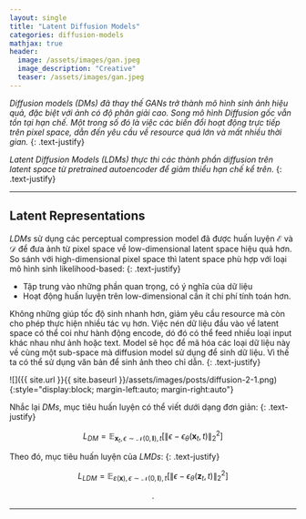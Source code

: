 ```yaml
---
layout: single
title: "Latent Diffusion Models"
categories: diffusion-models
mathjax: true
header:
  image: /assets/images/gan.jpeg
  image_description: "Creative"
  teaser: /assets/images/gan.jpeg
---
```


*Diffusion models (DMs) đã thay thế GANs trở thành mô hình sinh ảnh hiệu quả, đặc biệt với ảnh có độ phân giải cao. 
Song mô hình Diffusion gốc vẫn tồn tại hạn chế. Một trong số đó là việc các biến đổi hoạt động trực tiếp trên pixel 
space, dẫn đến yêu cầu về resource quá lớn và mất nhiều thời gian.*
{: .text-justify}

*Latent Diffusion Models (LDMs) thực thi các thành phần diffusion trên latent space từ pretrained autoencoder để giảm 
thiểu hạn chế kể trên*.
{: .text-justify}

---

## Latent Representations

*LDMs* sử dụng các perceptual compression model đã được huấn luyện $\mathcal{E}$ và $\mathcal{D}$ để đưa ảnh từ pixel space về low-dimensional latent space hiệu quả hơn. So sánh với high-dimensional pixel space thì latent space phù hợp với loại 
mô hình sinh likelihood-based:
{: .text-justify}
- Tập trung vào những phần quan trọng, có ý nghĩa của dữ liệu
- Hoạt động huấn luyện trên low-dimensional cần ít chi phí tính toán hơn.

Không những giúp tốc độ sinh nhanh hơn, giảm yêu cầu resource mà còn cho phép thực hiện nhiều tác vụ hơn. Việc nén dữ 
liệu đầu vào về latent space có thể coi như hành động encode, dó đó có thể feed nhiều loại input khác nhau như ảnh hoặc 
text. Model sẽ học để mã hóa các loại dữ liệu này về cùng một sub-space mà diffusion model sử dụng để sinh dữ liệu. Vì 
thế ta có thể sử dụng văn bản để sinh ảnh theo chỉ dẫn.
{: .text-justify}

![]({{ site.url }}{{ site.baseurl }}/assets/images/posts/diffusion-2-1.png){:style="display:block; margin-left:auto; margin-right:auto"}

Nhắc lại *DMs*, mục tiêu huấn luyện có thể viết dưới dạng đơn giản:
{: .text-justify}

$$L_{DM} = \mathbb{E}_{\textbf{x}_t,\epsilon \sim \mathcal{N}(0,\mathbf{I}),t}\left[\lVert\epsilon - \epsilon_\theta(\textbf{x}_t,t)\rVert^2_2\right]$$

Theo đó, mục tiêu huấn luyện của *LMDs*:
{: .text-justify}

$$L_{LDM} = \mathbb{E}_{\varepsilon(\textbf{x}),\epsilon \sim \mathcal{N}(0,\mathbf{I}),t}\left[\lVert\epsilon - \epsilon_\theta(\textbf{z}_t,t)\rVert^2_2\right]$$

<div align="center">.</div> 

---